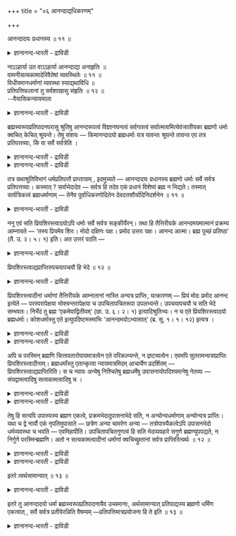 +++
title = "०६ आनन्दाद्यधिकरणम्"

+++

आनन्दादयः प्रधानस्य ॥ ११ ॥  
<details><summary>ज्ञानानन्द-भारती - द्राविडी</summary>

आनन्दादय: प्रदानस्य ॥ ११ ॥
</details>

नाऽऽहार्या उत वाऽऽहार्या आनन्दाद्या अनाहृतिः ॥  
वामनीसत्यकामादेरिवैतेषां व्यवस्थितेः ॥ ११ ॥  
विधीयमानधर्माणां व्यवस्था स्याद्यथाविधि ॥  
प्रतिपत्तिफलानां तु सर्वशाखासु संहृतिः ॥ १२ ॥  
--वैयासिकन्यायमाला

<details><summary>ज्ञानानन्द-भारती - द्राविडी</summary>

आऩन्दम् मुदलाऩवै सेर्त्तुक्कॊळ्ळ वेण्डि यदिल्लैया? अल्लदु, सेर्त्तुक्कॊळ्ळ वेण्डियवै ताऩा ? "वामऩी, सत्यगामम्" मुदलियदिऱ्कुप् पोल इवैगळुक्कुम् वियवस्तै इरुप्पदाल्,सेर्त्तल् किडैयादु। (तियाऩत्तिऱ् काग) विदिक्कप्पडुम् तर्मङ्गळुक्कु ऎप्पडि विदिक्कप्पडुगिऱदो अप्पडिये ऎऩ्ऱु वियवस्तै इरुक्कलाम्। अऱिवदै पिरयो जऩमाग उळ्ळवैगळुक्को ऎल्ला सागैगळिलुम् सेर्त्तुक्
</details>

ब्रह्मस्वरूपप्रतिपादनपरासु श्रुतिषु आनन्दरूपत्वं विज्ञानघनत्वं सर्वगतत्वं सर्वात्मत्वमित्येवंजातीयका ब्रह्मणो धर्माः क्वचित् केचित् श्रूयन्ते। तेषु संशयः — किमानन्दादयो ब्रह्मधर्माः यत्र यावन्तः श्रूयन्ते तावन्त एव तत्र प्रतिपत्तव्याः, किं वा सर्वे सर्वत्रेति ।

<details><summary>ज्ञानानन्द-भारती - द्राविडी</summary>

(तैत्तिरीय उबनिषत्तिल् पिरह्मत्तै सत्यम्, ञाऩम्, अनन्दम्, आऩन्दम् ऎऩ्ऱॆल्लाम् कूऱुगिऱदु। इन्द सत्यम् मुदलाऩवैगळै मऱ्ऱ उबनिषत्तुक् कळिल् पिरह्मत्तैच् चॊल्लुमिडङ्गळिल् सेर्क्क वेण्डुमा, वेण्डामा ऎऩ्ऱु सन्देहम्। तहर वित्यैयिल् सॊल्लप्पट्ट सत्यगामत्वादि कुणङ्गळ् मऱ्ऱ पिरह्म उबासऩङ्गळिल् सेर्त्तुक्कॊळ्ळप् पडुवदिल्लै। इदुबोलवे सत्यम् मुदलाऩवैगळुम् ऎऩ्ऱु पूर्वबक्षम्। उबासऩत्तिऱ्कागच् चॊल्लप्पट् टवै सत्य कामत्वादि कुणङ्गळ्। अवैगळै वेऱु इडङ्गळिल् सेर्क्कक्कूडादु। सत्यम् मुदलाऩवैगळो पिरह्मत्तै अऱिवदऱ्कु उबायमाग कूऱप्पट्टवै। इवैगळै परबिरह्मत्तैच् चॊल्लुमिडङ्गळिलॆल् लाम् सेर्त्तुक् कॊळ्ळ वेण्डुम् ऎऩ्ऱु सित्तान्दम्)।
</details>

<details><summary>ज्ञानानन्द-भारती - द्राविडी</summary>

पिरह्मत्तिऩ् स्वरूबत्तै पिरदिबादऩम् सॆय्य मुऩैन्दु इरुक्कुम् सुरुदिगळिल् आऩन्द स्वरूबमा यिरुक्कुम् तऩ्मै, विक्ञाऩक् कट्टियायिरुक्कुम् तऩ्मै, ऎङ्गुमिरुक्कुम् तऩ्मै, ऎल्ला स्वरूबमागवुमिरुक्कुम् तऩ्मै ऎऩ्बदु पोलुळ्ळ पिरह्मत्तिऩ् तर्मङ्गळ् सिलविडङ्गळिल् सिलदु सॊल्लप्पडुगिऩ्ऱऩ। अवै विषयमाय् संसयम्; आऩन्दम् मुदलिय पिरह्म तर्मङ्गळ् ऎङ्गे ऎव्वळवु सॊल्लप्पट्टिरुक्किऩ्ऱ ऩवो, अङ्गे अव्वळवुदाऩ् अऱिय वेण्डियदा, अल्लदु ऎल्लामे ऎल्लाविडङ्गळिलुम् अऱिय वेण्डियदा ऎऩ्ऱु।
</details>

तत्र यथाश्रुतिविभागं धर्मप्रतिपत्तौ प्राप्तायाम् , इदमुच्यते — आनन्दादयः प्रधानस्य ब्रह्मणो धर्माः सर्वे सर्वत्र प्रतिपत्तव्याः। कस्मात् ? सर्वाभेदादेव — सर्वत्र हि तदेव एकं प्रधानं विशेष्यं ब्रह्म न भिद्यते। तस्मात् सार्वत्रिकत्वं ब्रह्मधर्माणाम् — तेनैव पूर्वाधिकरणोदितेन देवदत्तशौर्यादिनिदर्शनेन ॥ ११ ॥

<details><summary>ज्ञानानन्द-भारती - द्राविडी</summary>

अप्पॊऴुदु सुरुदियिल् कण्डबडि पिरित्तुत्ताऩ् तर्मङ्गळै अऱिय वेण्डुमॆऩ्ऱु एऱ्पडुम्बोदु इदु सॊल्लप्पडुगिऱदु। "आऩन्दम् मुदलाऩ पिरदाऩमाऩ पिरह्मत्तिऩ् तर्मङ्गळॆल्लाम् ऎल्ला इडत्तिलुम् अऱिन्दु कॊळ्ळ वेण्डियदु एऩ्? ऎल्लावऱ्ऱिलुम् पेदमिल्लाददिऩालेये। ऎल्ला इडत्तिलुम् अन्द ऒरे पिरह्मम्दाऩे पिरदाऩमाय् विसेष्यमाय् (विसेष णङ्गळाल् कुऱिप्पिडप्पडुवदाय्) इरुक्किऱदु? वेऱुबड विल्लैये!। अदिऩाल् मुऩ् अदिगरणत्तिल् सॊल्लप्पट्ट तेवदत्तऩुडैय सौर्यम् मुदलाऩ तिरुष्टान्दत्तिऩालेये। पिरह्म तर्मङ्गळुक्कु ऎङ्गु मुळ्ळ तऩ्मै"।
</details>

ननु एवं सति प्रियशिरस्त्वादयोऽपि धर्माः सर्वे सर्वत्र सङ्कीर्येरन्। तथा हि तैत्तिरीयके आनन्दमयमात्मानं प्रक्रम्य आम्नायते — ‘तस्य प्रियमेव शिरः। मोदो दक्षिणः पक्षः। प्रमोद उत्तरः पक्षः। आनन्द आत्मा। ब्रह्म पुच्छं प्रतिष्ठा’ (तै. उ. २। ५। १) इति। अत उत्तरं पठति —

<details><summary>ज्ञानानन्द-भारती - द्राविडी</summary>

इप्पडियाऩाल्, “पिरियसिरस्त्वम्' मुदलाऩ ऎल्ला कुणङ्गळुम् ऎङ्गेयुम् कलन्दुविडुमे? ऎप्पडि यॆऩ्ऱाल्, तैत्तिरीयगत्तिल् आऩन्दमयमाऩ आत्मावै ऎडुत्तुक्कॊण्डु “अदऱ्कु पिरियम्दाऩ् सिरस्, मोदम् वलदु पक्कम्, पिरमोदम् इडदुबक्कम्, आऩन्दम् सरीरम्, पिरह्मम् वाल् आदारम् (तैत्तिरीयम्।II;५-१) ऎऩ्ऱु सॊल्लप्पडुगिऱदु ऎऩ्ऱाल् अदऱ्कु, पदिल् सॊल्गिऱार्-
</details>

प्रियशिरस्त्वाद्यप्राप्तिरुपचयापचयौ हि भेदे ॥ १२ ॥  
<details><summary>ज्ञानानन्द-भारती - द्राविडी</summary>

प्रियसिरस्त्वात्यप्राप्तिरुबसयाबसयौ हि पेदे ॥ १२ ॥
</details>

प्रियशिरस्त्वादीनां धर्माणां तैत्तिरीयके आम्नातानां नास्ति अन्यत्र प्राप्तिः, यत्कारणम् — प्रियं मोदः प्रमोद आनन्द इत्येते — परस्परापेक्षया भोक्त्रन्तरापेक्षया च उपचितापचितरूपा उपलभ्यन्ते। उपचयापचयौ च सति भेदे सम्भवतः। निर्भेदं तु ब्रह्म ‘एकमेवाद्वितीयम्’ (छा. उ. ६। २। १) इत्यादिश्रुतिभ्यः। न च एते प्रियशिरस्त्वादयो ब्रह्मधर्माः। कोशधर्मास्तु एते इत्युपदिष्टमस्माभिः ‘आनन्दमयोऽभ्यासात्’ (ब्र. सू. १। १। १२) इत्यत्र ।

<details><summary>ज्ञानानन्द-भारती - द्राविडी</summary>

तैत्तिरीयगत्तिल् सॊल्लप्पट्टुळ्ळ पिरियसिर स्त्वम् (पिरियम् सिरसायिरुप्पदु) मुदलिय तर्मङ्गळुक्कु मऱ्ऱविडङ्गळिल् वरुदल् किडैयादु। ऎऩ्ऩ कारणम् ऎऩ्ऱाल्, पिरियम्, मोदम् पिरमोदम्। आऩन्दम् ऎऩ्ऱ इवै ऒऩ्ऱुक्कॊऩ्ऱु अबेक्षित्तुम्,वेऱु पोक्तावै अबेक्षित्तुम्, कूडुदल्, कुऱैदल् ऎऩ्ऱ स्वरूबमुळ्ळ वैगळाग काणप्पडुगिऩ्ऱऩ। कूडुदल्, कुऱैदल् ऎऩ्बदो पेदमिरुन्दाल् सम्बविक्कुम्। पिरह्ममो पेदमऱ्ऱदु, "ऒऩ्ऱागवे इरण्डावदऱ्ऱदाग” ऎऩ्बदु मुदलाऩ सुरुदिगळाल्।
</details>

<details><summary>ज्ञानानन्द-भारती - द्राविडी</summary>

मेलुम्, इन्द पिरियसिरस्त्वम् मुदलियवै पिरह्म तर्मङ्गळिल्लै, कोसत्तिऩ् तर्मङ्गळे इवैगळ्, ऎऩ्ऱु नम्माल् “आऩन्दमयऩ् अप्यासत् तिऩाल्” (सूत्रम्।१;१-१२) ऎऩ्ऱविडत्तिल् काट्टप्पट्टि रुक्किऱदु।
</details>

अपि च परस्मिन् ब्रह्मणि चित्तावतारोपायमात्रत्वेन एते परिकल्प्यन्ते, न द्रष्टव्यत्वेन। एवमपि सुतरामन्यत्राप्राप्तिः प्रियशिरस्त्वादीनाम्। ब्रह्मधर्मांस्तु एतान्कृत्वा न्यायमात्रमिदम् आचार्येण प्रदर्शितम् — प्रियशिरस्त्वाद्यप्राप्तिरिति। स च न्यायः अन्येषु निश्चितेषु ब्रह्मधर्मेषु उपासनायोपदिश्यमानेषु नेतव्यः — संयद्वामत्वादिषु सत्यकामत्वादिषु च ।

<details><summary>ज्ञानानन्द-भारती - द्राविडी</summary>

मेलुम्, परप्रह्मत्तिल् सित्तत्तै सॆलुत्त उबायमाग मात्तिरम् इवै कल्बिक्कप्पडुगिऩ्ऱऩ। अऱिय वेण्डियदऱ्काग अल्ल। इव्विदमागवुम् पिरियसिर स्त्वम् मुदलियवैगळुक्कु वेऱिडत्तिल् वरुवदु कॊञ्जमेऩुम् किडैयादु।
</details>

<details><summary>ज्ञानानन्द-भारती - द्राविडी</summary>

"पिरिय सिरस्त्वम् मुदलियदु वरादु” ऎऩ्ऱु। पिरह्म तर्मङ्गळाग इवैगळै वैत्तुक्कॊण्डु आसार्यराल् इन्द नियायम् मात्तिरम् काट्टप्पट्टदु। इदे नियायम्, उबासऩैक्काग उबदेसिक्कप्पडुगिऱ मऱ्ऱ तीर्माऩिक्कप्पट्टिरुक्किऱ पिरह्म तर्मङ्गळिलुम्, "स्म्यत्वामत्वम्” मुदलियवैगळिलुम् “सत्यगा मत्वम्' मुदलियवैगळिलुम्, उबयोगित्तुक् कॊळ्ळ वेण्डियदु।
</details>

तेषु हि सत्यपि उपास्यस्य ब्रह्मण एकत्वे, प्रक्रमभेदादुपासनाभेदे सति, न अन्योन्यधर्माणाम् अन्योन्यत्र प्राप्तिः। यथा च द्वे नार्यौ एकं नृपतिमुपासाते — छत्रेण अन्या चामरेण अन्या — तत्रोपास्यैकत्वेऽपि उपासनभेदो धर्मव्यवस्था च भवति — एवमिहापीति। उपचितापचितगुणत्वं हि सति भेदव्यवहारे सगुणे ब्रह्मण्युपपद्यते, न निर्गुणे परस्मिन्ब्रह्मणि। अतो न सत्यकामत्वादीनां धर्माणां क्वचिच्छ्रुतानां सर्वत्र प्राप्तिरित्यर्थः ॥ १२ ॥

<details><summary>ज्ञानानन्द-भारती - द्राविडी</summary>

अवैगळिल्, उबासिक्कप्पडुम् पिरह्मम् ऒऩ्ऱा यिरुन्द पोदिलुम्, उबक्रमम् वेऱुबडुवदाल् उबास ऩैगळुक्कुळ् पेदमिरुप्पदाल्। ऒऩ्ऱॊऩ्ऱिलुळ्ळ तर्मङ्गळुक्कु मऱ्ऱॊऩ्ऱिल् वरुवदु किडैयादु। ऒरु अरसऩुक्कुळ्ळ इरण्डु पॆण्गळ् ऒरुवळ् कुडैयिऩालुम्, मऱ्ऱॊरुवळ् सामरत्तिऩालुम् ऒरु अरसऩै उबसरिक्किऱार्गळ्; अङ्गे उबसरिक्कप्पडुबवऩ् ऒरुवऩा यिरुन्द पोदिलुम्, उबसारत्तिल् पेदमिरुप्पदाल् तर्मङ् गळिल् वियवस्तैयिरुक्कुम्। अप्पडिये इङ्गेयुम् ऎऩ्ऱु।
</details>

<details><summary>ज्ञानानन्द-भारती - द्राविडी</summary>

कूडिऩ कुऱैन्दुळ्ळ कुणङ्गळैयुडैयदु ऎऩ्बदु पेदवियवहारम् इरुक्कुम् पोदु, सगुणमाऩ पिरह्मत्तिल् पॊरुन्दुमे तविर, निर्गुणमाऩ परबिरह् मत्तिऩिडत्तिल् पॊरुन्दादु अल्लवा? आगैयाल् सिलविडङ्गळिल् सॊल्लप्पट्टिरुक्किऱ "सत्यगामत्वम्” मुदलाऩ तर्मङ्गळुक्कु ऎङ्गुमे पिराप्तियुण्डॆऩ्बदु किडैयादु ऎऩ्ऱु तात्पर्यम्।
</details>

इतरे त्वर्थसामान्यात् ॥ १३ ॥  
<details><summary>ज्ञानानन्द-भारती - द्राविडी</summary>

इदरे त्वर्दसामान्यात् ॥ १३ ॥
</details>

इतरे तु आनन्दादयो धर्मा ब्रह्मस्वरूपप्रतिपादनायैव उच्यमानाः, अर्थसामान्यात् प्रतिपाद्यस्य ब्रह्मणो धर्मिण एकत्वात् , सर्वे सर्वत्र प्रतीयेरन्निति वैषम्यम् —प्रतिपत्तिमात्रप्रयोजना हि ते इति ॥ १३ ॥

<details><summary>ज्ञानानन्द-भारती - द्राविडी</summary>

“मऱ्ऱवैगळो”, पिरह्मत्तिऩ् स्वरूबत्तै पिरदि पादऩम् सॆय्वदऱ्कागवे सॊल्लप्पडुगिऱ आऩन्दम् मुदलाऩ कुणङ्गळ्, "विषयम् समाऩमायिरुप्पदाल्”, पिरदिबादिक्कप्पडुम् तर्मियाऩ तर्मङ्गळैयुडैयदाऩ) पिरह्मम् ऒऩ्ऱागविरुप्पदाल्, ऎल्लाम् ऎल्लाविडङ्गळि लुम् अऱियप्पडलाम् ऎऩ्ऱु वित्यासम्, अऱिवुण्डुबण् णुवदै मात्तिरम् पिरयोजऩमागवुडैयदागवल्लवा अवै इरुक्किऩ्ऱऩ ; ऎऩ्ऱु।
</details>

